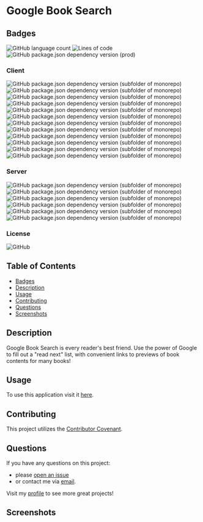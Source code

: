 # Google Book Search
## Badges
![GitHub language count](https://img.shields.io/github/languages/count/caeldeth/book-search?style=plastic)
![Lines of code](https://img.shields.io/tokei/lines/github/caeldeth/book-search?style=plastic)
![GitHub package.json dependency version (prod)](https://img.shields.io/github/package-json/dependency-version/caeldeth/book-search/dev/concurrently?style=plastic)

### Client
![GitHub package.json dependency version (subfolder of monorepo)](https://img.shields.io/github/package-json/dependency-version/Caeldeth/book-search/react?filename=client/package.json?style=plastic) 
![GitHub package.json dependency version (subfolder of monorepo)](https://img.shields.io/github/package-json/dependency-version/Caeldeth/book-search/@apollo/client?filename=client/package.json?style=plastic) 
![GitHub package.json dependency version (subfolder of monorepo)](https://img.shields.io/github/package-json/dependency-version/Caeldeth/book-search/@testing-library/jest-dom?filename=client/package.json?style=plastic) 
![GitHub package.json dependency version (subfolder of monorepo)](https://img.shields.io/github/package-json/dependency-version/Caeldeth/book-search/@testing-library/react?filename=client/package.json?style=plastic) 
![GitHub package.json dependency version (subfolder of monorepo)](https://img.shields.io/github/package-json/dependency-version/Caeldeth/book-search/@testing-library/user-event?filename=client/package.json?style=plastic) 
![GitHub package.json dependency version (subfolder of monorepo)](https://img.shields.io/github/package-json/dependency-version/Caeldeth/book-search/bootstrap?filename=client/package.json?style=plastic) 
![GitHub package.json dependency version (subfolder of monorepo)](https://img.shields.io/github/package-json/dependency-version/Caeldeth/book-search/graphql?filename=client/package.json?style=plastic) 
![GitHub package.json dependency version (subfolder of monorepo)](https://img.shields.io/github/package-json/dependency-version/Caeldeth/book-search/jwt-decode?filename=client/package.json?style=plastic) 
![GitHub package.json dependency version (subfolder of monorepo)](https://img.shields.io/github/package-json/dependency-version/Caeldeth/book-search/react-bootstrap?filename=client/package.json?style=plastic) 
![GitHub package.json dependency version (subfolder of monorepo)](https://img.shields.io/github/package-json/dependency-version/Caeldeth/book-search/react-dom?filename=client/package.json?style=plastic) 
![GitHub package.json dependency version (subfolder of monorepo)](https://img.shields.io/github/package-json/dependency-version/Caeldeth/book-search/react-router-dom?filename=client/package.json?style=plastic) 
![GitHub package.json dependency version (subfolder of monorepo)](https://img.shields.io/github/package-json/dependency-version/Caeldeth/book-search/react-scripts?filename=client/package.json?style=plastic) 

### Server
![GitHub package.json dependency version (subfolder of monorepo)](https://img.shields.io/github/package-json/dependency-version/Caeldeth/book-search/apollo-server-express?filename=server/package.json?style=plastic) 
![GitHub package.json dependency version (subfolder of monorepo)](https://img.shields.io/github/package-json/dependency-version/Caeldeth/book-search/bcrypt?filename=server/package.json?style=plastic) 
![GitHub package.json dependency version (subfolder of monorepo)](https://img.shields.io/github/package-json/dependency-version/Caeldeth/book-search/graphql?filename=server/package.json?style=plastic) 
![GitHub package.json dependency version (subfolder of monorepo)](https://img.shields.io/github/package-json/dependency-version/Caeldeth/book-search/jsonwebtoken?filename=server/package.json?style=plastic) 
![GitHub package.json dependency version (subfolder of monorepo)](https://img.shields.io/github/package-json/dependency-version/Caeldeth/book-search/mongoose?filename=server/package.json?style=plastic) 
![GitHub package.json dependency version (subfolder of monorepo)](https://img.shields.io/github/package-json/dependency-version/Caeldeth/book-search/dev/nodemon?filename=server/package.json?style=plastic) 

### License
![GitHub](https://img.shields.io/github/license/caeldeth/book-search?style=for-the-badge)

## Table of Contents
  - [Badges](#badges)
  - [Description](#description)
  - [Usage](#usage)
  - [Contributing](#contributing)
  - [Questions](#questions)
  - [Screenshots](#screenshots)

## Description
Google Book Search is every reader's best friend.  Use the power of Google to fill out a "read next" list, with convenient links to previews of book contents for many books!

## Usage
To use this application visit it [here](https://caeldeth.github.io/book-search/).

## Contributing
This project utilizes the [Contributor Covenant](https://www.contributor-covenant.org/version/2/1/code_of_conduct/).

## Questions
If you have any questions on this project:
* please [open an issue](https://github.com/Caeldeth/book-search/issues)
* or contact me via [email](mailto:tacolejr@gmail.com?subject=[Github%20Question%20-%20book-search]).

Visit my [profile](https://github.com/Caeldeth) to see more great projects!
  
## Screenshots
